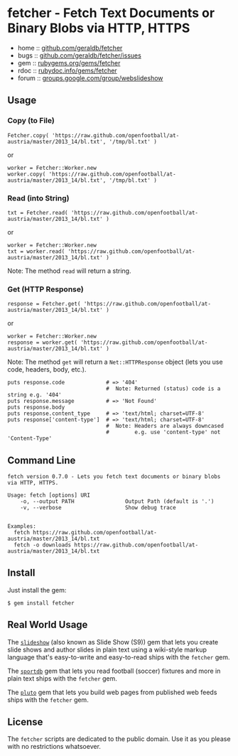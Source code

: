 # fetcher - Fetch Text Documents or Binary Blobs via HTTP, HTTPS

* home  :: [github.com/geraldb/fetcher](https://github.com/geraldb/fetcher)
* bugs  :: [github.com/geraldb/fetcher/issues](https://github.com/geraldb/fetcher/issues)
* gem   :: [rubygems.org/gems/fetcher](https://rubygems.org/gems/fetcher)
* rdoc  :: [rubydoc.info/gems/fetcher](http://rubydoc.info/gems/fetcher)
* forum :: [groups.google.com/group/webslideshow](https://groups.google.com/group/webslideshow)


## Usage

### Copy (to File)

    Fetcher.copy( 'https://raw.github.com/openfootball/at-austria/master/2013_14/bl.txt', '/tmp/bl.txt' )

or

    worker = Fetcher::Worker.new
    worker.copy( 'https://raw.github.com/openfootball/at-austria/master/2013_14/bl.txt', '/tmp/bl.txt' )


### Read (into String)

    txt = Fetcher.read( 'https://raw.github.com/openfootball/at-austria/master/2013_14/bl.txt' )

or

    worker = Fetcher::Worker.new
    txt = worker.read( 'https://raw.github.com/openfootball/at-austria/master/2013_14/bl.txt' )

Note: The method `read` will return a string.


### Get (HTTP Response)

    response = Fetcher.get( 'https://raw.github.com/openfootball/at-austria/master/2013_14/bl.txt' )

or

    worker = Fetcher::Worker.new
    response = worker.get( 'https://raw.github.com/openfootball/at-austria/master/2013_14/bl.txt' )

Note: The method `get` will return a `Net::HTTPResponse` object
(lets you use code, headers, body, etc.).

    puts response.code             # => '404' 
                                   #  Note: Returned (status) code is a string e.g. '404'
    puts response.message          # => 'Not Found'
    puts response.body
    puts response.content_type     # => 'text/html; charset=UTF-8'
    puts response['content-type']  # => 'text/html; charset=UTF-8'
                                   #  Note: Headers are always downcased
                                   #        e.g. use 'content-type' not 'Content-Type'


## Command Line

~~~
fetch version 0.7.0 - Lets you fetch text documents or binary blobs via HTTP, HTTPS.

Usage: fetch [options] URI
    -o, --output PATH                Output Path (default is '.')
    -v, --verbose                    Show debug trace


Examples:
  fetch https://raw.github.com/openfootball/at-austria/master/2013_14/bl.txt
  fetch -o downloads https://raw.github.com/openfootball/at-austria/master/2013_14/bl.txt
~~~


## Install

Just install the gem:

    $ gem install fetcher


## Real World Usage

The [`slideshow`](http://slideshow-s9.github.io) (also known as Slide Show (S9)) gem
that lets you create slide shows
and author slides in plain text using a wiki-style markup language that's easy-to-write and easy-to-read
ships with the `fetcher` gem.

The [`sportdb`](https://github.com/geraldb/sport.db.ruby) gem that lets you read football (soccer) fixtures
and more in plain text
ships with the `fetcher` gem.

The [`pluto`](https://github.com/geraldb/pluto) gem that lets you build web pages
from published web feeds
ships with the `fetcher` gem.


## License

The `fetcher` scripts are dedicated to the public domain.
Use it as you please with no restrictions whatsoever.